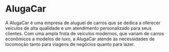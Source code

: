 # AlugaCar
A AlugaCar é uma empresa de aluguel de carros que se dedica a oferecer veículos de alta qualidade e um atendimento personalizado para seus clientes. Com uma ampla frota de veículos modernos, que variam de carros econômicos a modelos de luxo, a AlugaCar atende às necessidades de locomoção tanto para viagens de negócios quanto para lazer. 
